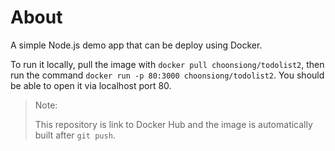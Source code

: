 # About

A simple Node.js demo app that can be deploy using Docker.

To run it locally, pull the image with `docker pull choonsiong/todolist2`, then run the command `docker run -p 80:3000 choonsiong/todolist2`. You should be able to open it via localhost port 80.

> Note:
>
> This repository is link to Docker Hub and the image is automatically built after `git push`.
